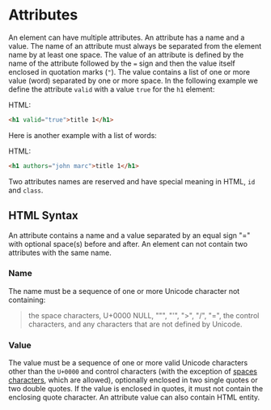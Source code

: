 
# Attributes

An element can have multiple attributes. An attribute has a name and a value. The name of an attribute must always be separated from the element name by at least one space. The value of an attribute is defined by  the name of the attribute followed by the `=` sign and then the value itself enclosed in quotation marks (`"`). The value contains a list of one or more value (word) separated by one or more space. In the following example we define the attribute `valid` with a value `true` for the `h1` element:

HTML:

``` html
<h1 valid="true">title 1</h1>
```

Here is another example with a list of words: 

HTML:

``` html
<h1 authors="john marc">title 1</h1>
```

Two attributes names are reserved and have special meaning in HTML, `id` and `class`.

## HTML Syntax

An attribute contains a name and a value separated by an equal sign "=" with optional space(s) before and after. An element can not contain two attributes with the same name. 

### Name

The name must be a sequence of one or more Unicode character not containing: 

> the space characters, U+0000 NULL, """, "'", ">", "/", "=", the control characters, and any characters that are not defined by Unicode.

### Value 

The value must be a sequence of one or more valid Unicode characters other than the `U+0000` and control characters (with the exception of [spaces characters](#html-space), which are allowed), optionally enclosed in two single quotes or two double quotes. If the value is enclosed in quotes, it must not contain the enclosing quote character. An attribute value can also contain HTML entity. 




